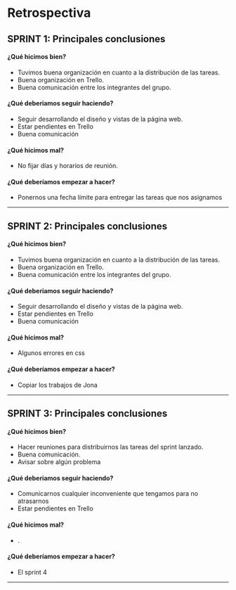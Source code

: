 # Retrospectiva

## SPRINT 1: Principales conclusiones

#### ¿Qué hicimos bien?

- Tuvimos buena organización en cuanto a la distribución de las tareas.
- Buena organización en Trello.
- Buena comunicación entre los integrantes del grupo.

#### ¿Qué deberiamos seguir haciendo?

- Seguir desarrollando el diseño y vistas de la página web.
- Estar pendientes en Trello
- Buena comunicación

#### ¿Qué hicimos mal?

- No fijar días y horarios de reunión.

#### ¿Qué deberíamos empezar a hacer?

- Ponernos una fecha límite para entregar las tareas que nos asignamos

******************************************************************************

## SPRINT 2: Principales conclusiones

#### ¿Qué hicimos bien?

- Tuvimos buena organización en cuanto a la distribución de las tareas.
- Buena organización en Trello.
- Buena comunicación entre los integrantes del grupo.

#### ¿Qué deberiamos seguir haciendo?

- Seguir desarrollando el diseño y vistas de la página web.
- Estar pendientes en Trello
- Buena comunicación

#### ¿Qué hicimos mal?

- Algunos errores en css

#### ¿Qué deberíamos empezar a hacer?

- Copiar los trabajos de Jona

******************************************************************************

## SPRINT 3: Principales conclusiones

#### ¿Qué hicimos bien?

- Hacer reuniones para distribuirnos las tareas del sprint lanzado.
- Buena comunicación.
- Avisar sobre algún problema

#### ¿Qué deberiamos seguir haciendo?

- Comunicarnos cualquier inconveniente que tengamos para no atrasarnos
- Estar pendientes en Trello

#### ¿Qué hicimos mal?

- .

#### ¿Qué deberíamos empezar a hacer?

- El sprint 4

******************************************************************************
